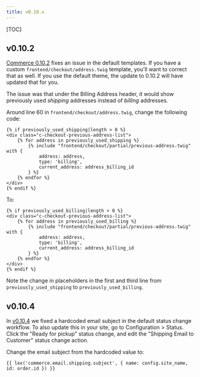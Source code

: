 ```yaml
---
title: v0.10.x
---
```


[TOC]

## v0.10.2

[Commerce 0.10.2](https://forum.modmore.com/t/commerce-0-10-2-happy-new-year/1141/1) fixes an issue in the default templates. If you have a custom `frontend/checkout/address.twig` template, you'll want to correct that as well. If you use the default theme, the update to 0.10.2 will have updated that for you.

The issue was that under the Billing Address header, it would show previously used _shipping_ addresses instead of _billing_ addresses.
 
Around line 60 in `frontend/checkout/address.twig`, change the following code:

````
{% if previously_used_shipping|length > 0 %}
<div class="c-checkout-previous-address-list">
    {% for address in previously_used_shipping %}
        {% include "frontend/checkout/partial/previous-address.twig" with {
            address: address,
            type: 'billing',
            current_address: address_billing_id
        } %}
    {% endfor %}
</div>
{% endif %}

````

To:

```` 
{% if previously_used_billing|length > 0 %}
<div class="c-checkout-previous-address-list">
    {% for address in previously_used_billing %}
        {% include "frontend/checkout/partial/previous-address.twig" with {
            address: address,
            type: 'billing',
            current_address: address_billing_id
        } %}
    {% endfor %}
</div>
{% endif %}
````

Note the change in placeholders in the first and third line from `previously_used_shipping` to `previously_used_billing`. 

## v0.10.4

In [v0.10.4](https://forum.modmore.com/t/commerce-0-10-4/1174) we fixed a hardcoded email subject in the default status change workflow. To also update this in your site, go to Configuration > Status. Click the "Ready for pickup" status change, and edit the "Shipping Email to Customer" status change action. 

Change the email subject from the hardcoded value to:

````
{{ lex('commerce.email.shipping.subject', { name: config.site_name, id: order.id }) }}
````